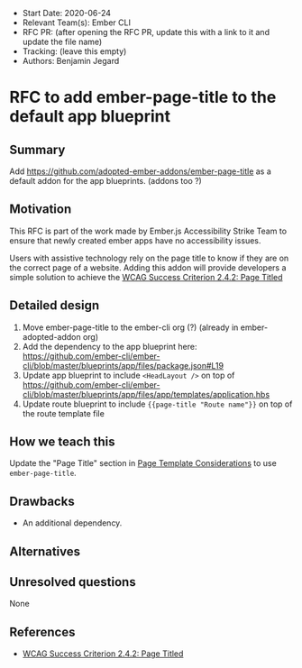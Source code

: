- Start Date: 2020-06-24
- Relevant Team(s): Ember CLI
- RFC PR: (after opening the RFC PR, update this with a link to it and update the file name)
- Tracking: (leave this empty)
- Authors: Benjamin Jegard

# RFC to add ember-page-title to the default app blueprint

## Summary

Add https://github.com/adopted-ember-addons/ember-page-title as a default addon for the app blueprints. (addons too ?)

## Motivation

This RFC is part of the work made by Ember.js Accessibility Strike Team to ensure that newly created ember apps have no accessibility issues.

Users with assistive technology rely on the page title to know if they are on the correct page of a website.
Adding this addon will provide developers a simple solution to achieve the [WCAG Success Criterion 2.4.2: Page Titled](https://www.w3.org/WAI/WCAG21/Understanding/page-titled.html)

## Detailed design

1. Move ember-page-title to the ember-cli org (?) (already in ember-adopted-addon org)
2. Add the dependency to the app blueprint here: https://github.com/ember-cli/ember-cli/blob/master/blueprints/app/files/package.json#L19
3. Update app blueprint to include `<HeadLayout />` on top of https://github.com/ember-cli/ember-cli/blob/master/blueprints/app/files/app/templates/application.hbs
4. Update route blueprint to include `{{page-title "Route name"}}` on top of the route template file

## How we teach this

Update the "Page Title" section in [Page Template Considerations](https://guides.emberjs.com/release/accessibility/page-template-considerations) to use `ember-page-title`.

## Drawbacks

- An additional dependency.

## Alternatives

## Unresolved questions

None

## References

- [WCAG Success Criterion 2.4.2: Page Titled](https://www.w3.org/WAI/WCAG21/Understanding/page-titled.html)
